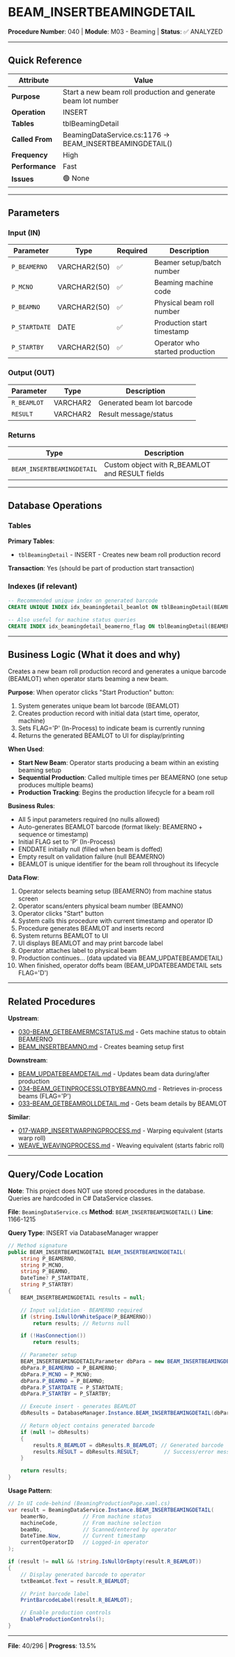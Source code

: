 # BEAM_INSERTBEAMINGDETAIL

**Procedure Number**: 040 | **Module**: M03 - Beaming | **Status**: ✅ ANALYZED

---

## Quick Reference

| Attribute | Value |
|-----------|-------|
| **Purpose** | Start a new beam roll production and generate beam lot number |
| **Operation** | INSERT |
| **Tables** | tblBeamingDetail |
| **Called From** | BeamingDataService.cs:1176 → BEAM_INSERTBEAMINGDETAIL() |
| **Frequency** | High |
| **Performance** | Fast |
| **Issues** | 🟢 None |

---

## Parameters

### Input (IN)

| Parameter | Type | Required | Description |
|-----------|------|----------|-------------|
| `P_BEAMERNO` | VARCHAR2(50) | ✅ | Beamer setup/batch number |
| `P_MCNO` | VARCHAR2(50) | ✅ | Beaming machine code |
| `P_BEAMNO` | VARCHAR2(50) | ✅ | Physical beam roll number |
| `P_STARTDATE` | DATE | ✅ | Production start timestamp |
| `P_STARTBY` | VARCHAR2(50) | ✅ | Operator who started production |

### Output (OUT)

| Parameter | Type | Description |
|-----------|------|-------------|
| `R_BEAMLOT` | VARCHAR2 | Generated beam lot barcode |
| `RESULT` | VARCHAR2 | Result message/status |

### Returns

| Type | Description |
|------|-------------|
| `BEAM_INSERTBEAMINGDETAIL` | Custom object with R_BEAMLOT and RESULT fields |

---

## Database Operations

### Tables

**Primary Tables**:
- `tblBeamingDetail` - INSERT - Creates new beam roll production record

**Transaction**: Yes (should be part of production start transaction)

### Indexes (if relevant)

```sql
-- Recommended unique index on generated barcode
CREATE UNIQUE INDEX idx_beamingdetail_beamlot ON tblBeamingDetail(BEAMLOT);

-- Also useful for machine status queries
CREATE INDEX idx_beamingdetail_beamerno_flag ON tblBeamingDetail(BEAMERNO, FLAG);
```

---

## Business Logic (What it does and why)

Creates a new beam roll production record and generates a unique barcode (BEAMLOT) when operator starts beaming a new beam.

**Purpose**: When operator clicks "Start Production" button:
1. System generates unique beam lot barcode (BEAMLOT)
2. Creates production record with initial data (start time, operator, machine)
3. Sets FLAG='P' (In-Process) to indicate beam is currently running
4. Returns the generated BEAMLOT to UI for display/printing

**When Used**:
- **Start New Beam**: Operator starts producing a beam within an existing beaming setup
- **Sequential Production**: Called multiple times per BEAMERNO (one setup produces multiple beams)
- **Production Tracking**: Begins the production lifecycle for a beam roll

**Business Rules**:
- All 5 input parameters required (no nulls allowed)
- Auto-generates BEAMLOT barcode (format likely: BEAMERNO + sequence or timestamp)
- Initial FLAG set to 'P' (In-Process)
- ENDDATE initially null (filled when beam is doffed)
- Empty result on validation failure (null BEAMERNO)
- BEAMLOT is unique identifier for the beam roll throughout its lifecycle

**Data Flow**:
1. Operator selects beaming setup (BEAMERNO) from machine status screen
2. Operator scans/enters physical beam number (BEAMNO)
3. Operator clicks "Start" button
4. System calls this procedure with current timestamp and operator ID
5. Procedure generates BEAMLOT and inserts record
6. System returns BEAMLOT to UI
7. UI displays BEAMLOT and may print barcode label
8. Operator attaches label to physical beam
9. Production continues... (data updated via BEAM_UPDATEBEAMDETAIL)
10. When finished, operator doffs beam (BEAM_UPDATEBEAMDETAIL sets FLAG='D')

---

## Related Procedures

**Upstream**:
- [030-BEAM_GETBEAMERMCSTATUS.md](./030-BEAM_GETBEAMERMCSTATUS.md) - Gets machine status to obtain BEAMERNO
- [BEAM_INSERTBEAMNO.md](./BEAM_INSERTBEAMNO.md) - Creates beaming setup first

**Downstream**:
- [BEAM_UPDATEBEAMDETAIL.md](./BEAM_UPDATEBEAMDETAIL.md) - Updates beam data during/after production
- [034-BEAM_GETINPROCESSLOTBYBEAMNO.md](./034-BEAM_GETINPROCESSLOTBYBEAMNO.md) - Retrieves in-process beams (FLAG='P')
- [033-BEAM_GETBEAMROLLDETAIL.md](./033-BEAM_GETBEAMROLLDETAIL.md) - Gets beam details by BEAMLOT

**Similar**:
- [017-WARP_INSERTWARPINGPROCESS.md](../02_Warping/017-WARP_INSERTWARPINGPROCESS.md) - Warping equivalent (starts warp roll)
- [WEAVE_WEAVINGPROCESS.md](../05_Weaving/WEAVE_WEAVINGPROCESS.md) - Weaving equivalent (starts fabric roll)

---

## Query/Code Location

**Note**: This project does NOT use stored procedures in the database. Queries are hardcoded in C# DataService classes.

**File**: `BeamingDataService.cs`
**Method**: `BEAM_INSERTBEAMINGDETAIL()`
**Line**: 1166-1215

**Query Type**: INSERT via DatabaseManager wrapper

```csharp
// Method signature
public BEAM_INSERTBEAMINGDETAIL BEAM_INSERTBEAMINGDETAIL(
    string P_BEAMERNO,
    string P_MCNO,
    string P_BEAMNO,
    DateTime? P_STARTDATE,
    string P_STARTBY)
{
    BEAM_INSERTBEAMINGDETAIL results = null;

    // Input validation - BEAMERNO required
    if (string.IsNullOrWhiteSpace(P_BEAMERNO))
        return results; // Returns null

    if (!HasConnection())
        return results;

    // Parameter setup
    BEAM_INSERTBEAMINGDETAILParameter dbPara = new BEAM_INSERTBEAMINGDETAILParameter();
    dbPara.P_BEAMERNO = P_BEAMERNO;
    dbPara.P_MCNO = P_MCNO;
    dbPara.P_BEAMNO = P_BEAMNO;
    dbPara.P_STARTDATE = P_STARTDATE;
    dbPara.P_STARTBY = P_STARTBY;

    // Execute insert - generates BEAMLOT
    dbResults = DatabaseManager.Instance.BEAM_INSERTBEAMINGDETAIL(dbPara);

    // Return object contains generated barcode
    if (null != dbResults)
    {
        results.R_BEAMLOT = dbResults.R_BEAMLOT; // Generated barcode
        results.RESULT = dbResults.RESULT;        // Success/error message
    }

    return results;
}
```

**Usage Pattern**:
```csharp
// In UI code-behind (BeamingProductionPage.xaml.cs)
var result = BeamingDataService.Instance.BEAM_INSERTBEAMINGDETAIL(
    beamerNo,           // From machine status
    machineCode,        // From machine selection
    beamNo,             // Scanned/entered by operator
    DateTime.Now,       // Current timestamp
    currentOperatorID   // Logged-in operator
);

if (result != null && !string.IsNullOrEmpty(result.R_BEAMLOT))
{
    // Display generated barcode to operator
    txtBeamLot.Text = result.R_BEAMLOT;

    // Print barcode label
    PrintBarcodeLabel(result.R_BEAMLOT);

    // Enable production controls
    EnableProductionControls();
}
```

---

**File**: 40/296 | **Progress**: 13.5%

